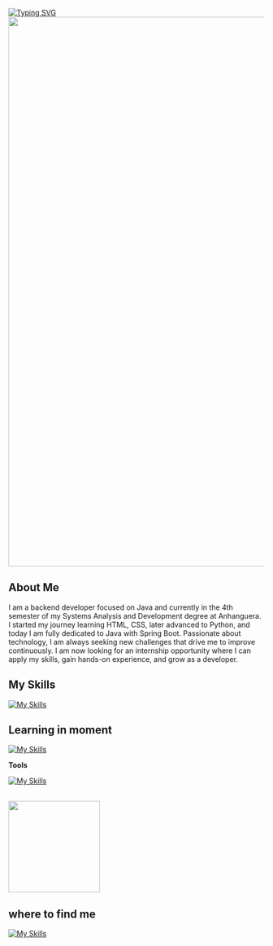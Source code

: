 [![Typing SVG](https://readme-typing-svg.demolab.com?font=Fira+Code&size=22&pause=1000&color=094BF7&background=FFFFFF00&width=435&lines=Hello+World!+I'm+Jo%C3%A3o+Miguel)](https://git.io/typing-svg)
<img src="http://camo.githubusercontent.com/64caf9016869591bbcf79720ad78d0645d4ae11549961c8f47f9cb595838b2e3/68747470733a2f2f63646e612e61727473746174696f6e2e636f6d2f702f6173736574732f696d616765732f696d616765732f3032312f3732302f3932302f6f726967696e616c2f706978656c2d6a6566662d6d6172696f2e6769663f31353732373039343333" width="1080" />
## About Me
I am a backend developer focused on Java and currently in the 4th semester of my Systems Analysis and Development degree at Anhanguera. I started my journey learning HTML, CSS,  later advanced to Python, and today I am fully dedicated to Java with Spring Boot. Passionate about technology, I am always seeking new challenges that drive me to improve continuously. I am now looking for an internship opportunity where I can apply my skills, gain hands-on experience, and grow as a developer.
## My Skills


[![My Skills](https://skillicons.dev/icons?i=java,spring,python,postgresql,mysql,git,github,html,css,windows,linux)](https://skillicons.dev)


## Learning in moment

[![My Skills](https://skillicons.dev/icons?i=javascript,aws)](https://skillicons.dev)



**Tools** 

[![My Skills](https://skillicons.dev/icons?i=idea,vscode,postman)](https://skillicons.dev)



<br/>

<a href="https://github.com/JoaoDev30" title="Perfil do João">
  <img height="180em" src="https://github-readme-stats.vercel.app/api?username=JoaoDev30&theme=gradianto_icons=true" />
</a>




## where to find me

[![My Skills](https://skillicons.dev/icons?i=linkedin)](https://www.linkedin.com/in/jo%C3%A3o-miguel-00484431a/)



















